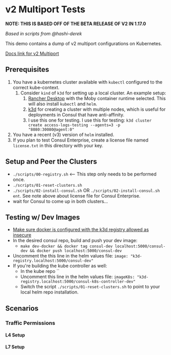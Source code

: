# v2 Multiport Tests

**NOTE: THIS IS BASED OFF OF THE BETA RELEASE OF V2 IN 1.17.0**

_Based in scripts from @hashi-derek_

This demo contains a dump of v2 multiport configurations on Kubernetes.

[Docs link for v2 Multiport](https://consul-git-docs-multiport-rc-hashicorp.vercel.app/consul/docs/k8s/multiport/configure)

## Prerequisites

1. You have a kubernetes cluster available with `kubectl` configured to the correct kube-context.
    1. Consider `kind` of `k3d` for setting up a local cluster. An example setup:
        1. [Rancher Desktop](https://rancherdesktop.io/) with the Moby container runtime selected. This will also install `kubectl` and `helm`. 
        1. [k3d](https://k3d.io/) for creating a cluster with multiple nodes, which is useful for deployments in Consul that have anti-affinity. 
        1. I use this one for testing. I use this for testing: `k3d cluster create access-logs-testing --agents=3 -p "8080:30080@agent:0"`
1. You have a recent (v3) version of `helm` installed.
1. If you plan to test Consul Enterprise, create a license file named `license.txt` in this directory with your key.

## Setup and Peer the Clusters

* `./scripts/00-registry.sh` <-- This step only needs to be performed once.
* `./scripts/01-reset-clusters.sh`
* `./scripts/02-install-consul.sh` OR `./scripts/02-install-consul.sh ent`. See note above about license file for Consul Enterprise.
* wait for Consul to come up in both clusters...

## Testing w/ Dev Images

* [Make sure docker is configured with the k3d registry allowed as insecure](https://docs.docker.com/registry/insecure/)
* In the desired consul repo, build and push your dev image:
    * `make dev-docker && docker tag consul-dev localhost:5000/consul-dev && docker push localhost:5000/consul-dev`
* Uncomment the this line in the helm values file: `image: "k3d-registry.localhost:5000/consul-dev"`
* If you're building the kube controller as well:
    * In the kube repo ``
    * Uncomment this line in the helm values file: `imageK8s: "k3d-registry.localhost:5000/consul-k8s-controller-dev"`
    * Switch the script `./scripts/01-reset-clusters.sh` to point to your local helm repo installation.

## Scenarios

### Traffic Permissions

#### L4 Setup

#### L7 Setup

